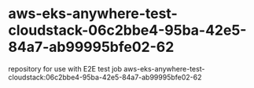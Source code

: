 # aws-eks-anywhere-test-cloudstack-06c2bbe4-95ba-42e5-84a7-ab99995bfe02-62
repository for use with E2E test job aws-eks-anywhere-test-cloudstack:06c2bbe4-95ba-42e5-84a7-ab99995bfe02-62
